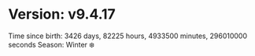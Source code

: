 # Version: v9.4.17
Time since birth: 3426 days, 82225 hours, 4933500 minutes, 296010000 seconds
Season: Winter ❄️
